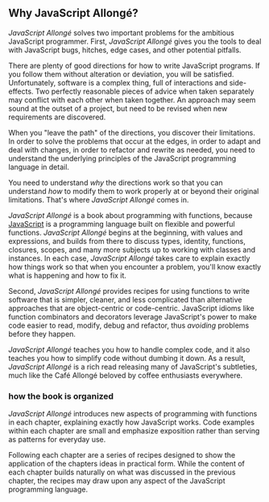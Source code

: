 ## Why JavaScript Allongé?

*JavaScript Allongé* solves two important problems for the ambitious JavaScript programmer. First, *JavaScript Allongé* gives you the tools to deal with JavaScript bugs, hitches, edge cases, and other potential pitfalls.

There are plenty of good directions for how to write JavaScript programs. If you follow them without alteration or deviation, you will be satisfied. Unfortunately, software is a complex thing, full of interactions and side-effects. Two perfectly reasonable pieces of advice when taken separately may conflict with each other when taken together. An approach may seem sound at the outset of a project, but need to be revised when new requirements are discovered.

When you "leave the path" of the directions, you discover their limitations. In order to solve the problems that occur at the edges, in order to adapt and deal with changes, in order to refactor and rewrite as needed, you need to understand the underlying principles of the JavaScript programming language in detail.

You need to understand *why* the directions work so that you can understand *how* to modify them to work properly at or beyond their original limitations. That's where *JavaScript Allongé* comes in.

*JavaScript Allongé* is a book about programming with functions, because [JavaScript] is a programming language built on flexible and powerful functions. *JavaScript Allongé* begins at the beginning, with values and expressions, and builds from there to discuss types, identity, functions, closures, scopes, and many more subjects up to working with classes and instances. In each case, *JavaScript Allongé* takes care to explain exactly how things work so that when you encounter a problem, you'll know exactly what is happening and how to fix it.

Second, *JavaScript Allongé* provides recipes for using functions to write software that is simpler, cleaner, and less complicated than alternative approaches that are object-centric or code-centric. JavaScript idioms like function combinators and decorators leverage JavaScript's power to make code easier to read, modify, debug and refactor, thus *avoiding* problems before they happen.

*JavaScript Allongé* teaches you how to handle complex code, and it also teaches you how to simplify code without dumbing it down. As a result, *JavaScript Allongé* is a rich read releasing many of JavaScript's subtleties, much like the Café Allongé beloved by coffee enthusiasts everywhere.

[JavaScript]: https://developer.mozilla.org/en-US/docs/JavaScript

### how the book is organized

*JavaScript Allongé* introduces new aspects of programming with functions in each chapter, explaining exactly how JavaScript works. Code examples within each chapter are small and emphasize exposition rather than serving as patterns for everyday use.

Following each chapter are a series of recipes designed to show the application of the chapters ideas in practical form. While the content of each chapter builds naturally on what was discussed in the previous chapter, the recipes may draw upon any aspect of the JavaScript programming language.